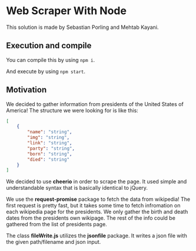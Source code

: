 # Web Scraper With Node

This solution is made by Sebastian Porling and Mehtab Kayani.

## Execution and compile

You can compile this by using `npm i`.

And execute by using `npm start`.

## Motivation

We decided to gather information from presidents of the United States of America!
The structure we were looking for is like this:

```json
[
    {
        "name": "string",
        "img": "string",
        "link": "string",
        "party": "string",
        "born": "string",
        "died": "string"
    }
]
```

We decided to use **cheerio** in order to scrape the page. It used simple and understandable syntax that is basically identical to jQuery.

We use the **request-promise** package to fetch the data from wikipedia! The first request is pretty fast, but it takes some time to fetch infromation on each wikipedia page for the presidents. We only gather the birth and death dates from the presidents own wikipage. The rest of the info could be gathered from the list of presidents page.

The class **fileWrite.js** utilizes the **jsonfile** package. It writes a json file with the given path/filename and json input.

